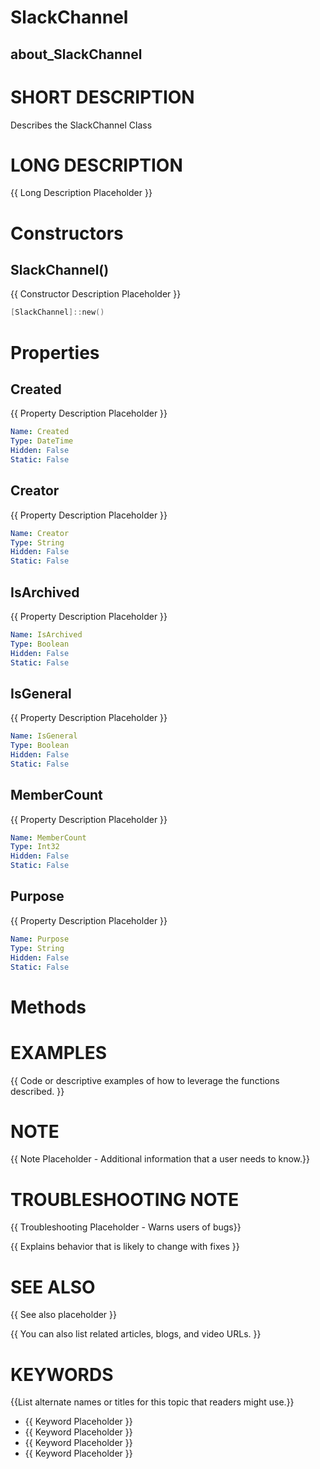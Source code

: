 # SlackChannel
## about_SlackChannel

# SHORT DESCRIPTION
Describes the SlackChannel Class

# LONG DESCRIPTION
{{ Long Description Placeholder }}


# Constructors
## SlackChannel()
{{ Constructor Description Placeholder }}

```powershell
[SlackChannel]::new()
```


# Properties
## Created
{{ Property Description Placeholder }}

```yaml
Name: Created
Type: DateTime
Hidden: False
Static: False
```

## Creator
{{ Property Description Placeholder }}

```yaml
Name: Creator
Type: String
Hidden: False
Static: False
```

## IsArchived
{{ Property Description Placeholder }}

```yaml
Name: IsArchived
Type: Boolean
Hidden: False
Static: False
```

## IsGeneral
{{ Property Description Placeholder }}

```yaml
Name: IsGeneral
Type: Boolean
Hidden: False
Static: False
```

## MemberCount
{{ Property Description Placeholder }}

```yaml
Name: MemberCount
Type: Int32
Hidden: False
Static: False
```

## Purpose
{{ Property Description Placeholder }}

```yaml
Name: Purpose
Type: String
Hidden: False
Static: False
```


# Methods

# EXAMPLES
{{ Code or descriptive examples of how to leverage the functions described. }}

# NOTE
{{ Note Placeholder - Additional information that a user needs to know.}}

# TROUBLESHOOTING NOTE
{{ Troubleshooting Placeholder - Warns users of bugs}}

{{ Explains behavior that is likely to change with fixes }}

# SEE ALSO
{{ See also placeholder }}

{{ You can also list related articles, blogs, and video URLs. }}

# KEYWORDS
{{List alternate names or titles for this topic that readers might use.}}

- {{ Keyword Placeholder }}
- {{ Keyword Placeholder }}
- {{ Keyword Placeholder }}
- {{ Keyword Placeholder }}    


